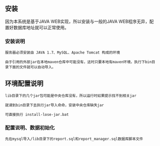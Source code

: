 ## 安装

因为本系统是基于JAVA WEB实现，所以安装与一般的JAVA WEB程序无异，配置好数据库地址就可以正常使用。

### 安装说明

	服务器必须安装由 JAVA 1.7、MySQL、Apache Tomcat 构成的环境

	由于引用的外部jar在本地maven仓库中可能没有，这时只要本地有maven环境，执行下bin目录下面的文件就可以自动导入。

## 环境配置说明

    lib目录下的几个jar包可能是中央仓库没有，所以运行时如果提示找不到相关jar

    就请到bin目录下去执行jar导入命命，安装中央仓库缺失jar

    可直接执行 install-lose-jar.bat

### 配置说明、数据初始化

    先在mysql导入/lib目录下的report.sql和report_manager.sql数据库脚本文件